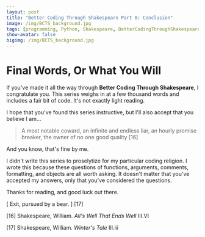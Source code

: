 ```yaml
---
layout: post
title: "Better Coding Through Shakespeare Part 8: Conclusion"
image: /img/BCTS_background.jpg
tags: [programming, Python, Shakespeare, BetterCodingThroughShakespeare]
show-avatar: false
bigimg: /img/BCTS_background.jpg
---
```


# **Final Words, Or What You Will**

If you've made it all the way through **Better Coding Through Shakespeare**, I congratulate you. This series weighs in at a few thousand words and includes a fair bit of code. It's not exactly light reading.

I hope that you've found this series instructive, but I'll also accept that you believe I am...

> A most notable coward, an infinite and endless liar, an hourly promise breaker, the owner of no one good quality [16] 

And you know, that's fine by me.

I didn't write this series to proselytize for my particular coding religion. I wrote this because these questions of 
functions, arguments, comments, formatting, and objects are all worth asking. 
It doesn't matter that you've accepted my answers, only that you've considered the questions.

Thanks for reading, and good luck out there.

[ Exit, pursued by a bear. ] [17]

[16] Shakespeare, William. *All's Well That Ends Well* III.VI

[17] Shakespeare, William. *Winter's Tale* III.iii
